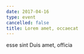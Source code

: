 ```yaml
---
date: 2017-04-16
type: event
cancelled: false
title: Lorem amet, occaecat
---
```

esse sint Duis amet, officia